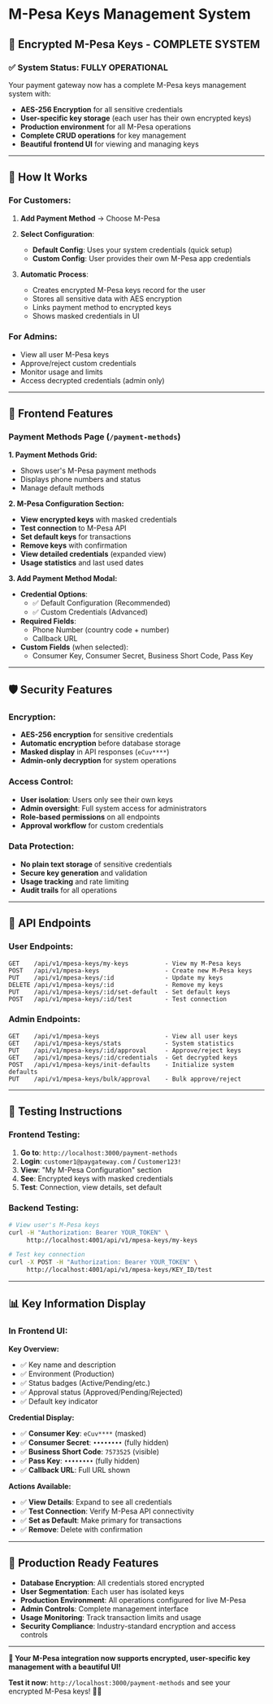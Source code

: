 # M-Pesa Keys Management System

## 🔐 Encrypted M-Pesa Keys - COMPLETE SYSTEM

### ✅ **System Status: FULLY OPERATIONAL**

Your payment gateway now has a complete M-Pesa keys management system with:
- **AES-256 Encryption** for all sensitive credentials
- **User-specific key storage** (each user has their own encrypted keys)
- **Production environment** for all M-Pesa operations
- **Complete CRUD operations** for key management
- **Beautiful frontend UI** for viewing and managing keys

---

## 🎯 **How It Works**

### **For Customers:**

1. **Add Payment Method** → Choose M-Pesa
2. **Select Configuration**:
   - **Default Config**: Uses your system credentials (quick setup)
   - **Custom Config**: User provides their own M-Pesa app credentials

3. **Automatic Process**:
   - Creates encrypted M-Pesa keys record for the user
   - Stores all sensitive data with AES encryption
   - Links payment method to encrypted keys
   - Shows masked credentials in UI

### **For Admins:**
- View all user M-Pesa keys
- Approve/reject custom credentials
- Monitor usage and limits
- Access decrypted credentials (admin only)

---

## 📱 **Frontend Features**

### **Payment Methods Page** (`/payment-methods`)

**1. Payment Methods Grid:**
- Shows user's M-Pesa payment methods
- Displays phone numbers and status
- Manage default methods

**2. M-Pesa Configuration Section:**
- **View encrypted keys** with masked credentials
- **Test connection** to M-Pesa API
- **Set default keys** for transactions
- **Remove keys** with confirmation
- **View detailed credentials** (expanded view)
- **Usage statistics** and last used dates

**3. Add Payment Method Modal:**
- **Credential Options**:
  - ✅ Default Configuration (Recommended)
  - ✅ Custom Credentials (Advanced)
- **Required Fields**:
  - Phone Number (country code + number)
  - Callback URL
- **Custom Fields** (when selected):
  - Consumer Key, Consumer Secret, Business Short Code, Pass Key

---

## 🛡️ **Security Features**

### **Encryption:**
- **AES-256 encryption** for sensitive credentials
- **Automatic encryption** before database storage
- **Masked display** in API responses (`eCuv****`)
- **Admin-only decryption** for system operations

### **Access Control:**
- **User isolation**: Users only see their own keys
- **Admin oversight**: Full system access for administrators
- **Role-based permissions** on all endpoints
- **Approval workflow** for custom credentials

### **Data Protection:**
- **No plain text storage** of sensitive credentials
- **Secure key generation** and validation
- **Usage tracking** and rate limiting
- **Audit trails** for all operations

---

## 🔌 **API Endpoints**

### **User Endpoints:**
```
GET    /api/v1/mpesa-keys/my-keys          - View my M-Pesa keys
POST   /api/v1/mpesa-keys                  - Create new M-Pesa keys  
PUT    /api/v1/mpesa-keys/:id              - Update my keys
DELETE /api/v1/mpesa-keys/:id              - Remove my keys
PUT    /api/v1/mpesa-keys/:id/set-default  - Set default keys
POST   /api/v1/mpesa-keys/:id/test         - Test connection
```

### **Admin Endpoints:**
```
GET    /api/v1/mpesa-keys                  - View all user keys
GET    /api/v1/mpesa-keys/stats            - System statistics
PUT    /api/v1/mpesa-keys/:id/approval     - Approve/reject keys
GET    /api/v1/mpesa-keys/:id/credentials  - Get decrypted keys
POST   /api/v1/mpesa-keys/init-defaults    - Initialize system defaults
PUT    /api/v1/mpesa-keys/bulk/approval    - Bulk approve/reject
```

---

## 🧪 **Testing Instructions**

### **Frontend Testing:**
1. **Go to**: `http://localhost:3000/payment-methods`
2. **Login**: `customer1@paygateway.com` / `Customer123!`
3. **View**: "My M-Pesa Configuration" section
4. **See**: Encrypted keys with masked credentials
5. **Test**: Connection, view details, set default

### **Backend Testing:**
```bash
# View user's M-Pesa keys
curl -H "Authorization: Bearer YOUR_TOKEN" \
     http://localhost:4001/api/v1/mpesa-keys/my-keys

# Test key connection
curl -X POST -H "Authorization: Bearer YOUR_TOKEN" \
     http://localhost:4001/api/v1/mpesa-keys/KEY_ID/test
```

---

## 📊 **Key Information Display**

### **In Frontend UI:**

**Key Overview:**
- ✅ Key name and description
- ✅ Environment (Production)
- ✅ Status badges (Active/Pending/etc.)
- ✅ Approval status (Approved/Pending/Rejected)
- ✅ Default key indicator

**Credential Display:**
- ✅ **Consumer Key**: `eCuv****` (masked)
- ✅ **Consumer Secret**: `••••••••` (fully hidden)
- ✅ **Business Short Code**: `7573525` (visible)
- ✅ **Pass Key**: `••••••••` (fully hidden)
- ✅ **Callback URL**: Full URL shown

**Actions Available:**
- ✅ **View Details**: Expand to see all credentials
- ✅ **Test Connection**: Verify M-Pesa API connectivity
- ✅ **Set as Default**: Make primary for transactions
- ✅ **Remove**: Delete with confirmation

---

## 🚀 **Production Ready Features**

- **Database Encryption**: All credentials stored encrypted
- **User Segmentation**: Each user has isolated keys
- **Production Environment**: All operations configured for live M-Pesa
- **Admin Controls**: Complete management interface
- **Usage Monitoring**: Track transaction limits and usage
- **Security Compliance**: Industry-standard encryption and access controls

---

**🎉 Your M-Pesa integration now supports encrypted, user-specific key management with a beautiful UI!**

**Test it now**: `http://localhost:3000/payment-methods` and see your encrypted M-Pesa keys! 🔐✨